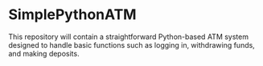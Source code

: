 # SimplePythonATM
This repository will contain a straightforward Python-based ATM system designed to handle basic functions such as logging in, withdrawing funds, and making deposits.
